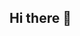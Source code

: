 ## Hi there 👋

<!--
**Jacob-Fernandez-26/Jacob-Fernandez-26** is a ✨ _special_ ✨ repository because its `README.md` (this file) appears on your GitHub profile.



[![GitHub Badge](https://img.shields.io/github/followers/jacobfernandezgochez?style=social)](https://github.com/jacobfernandezgochez?tab=followers)
Here are some ideas to get you started:


![github stats](https://github-readme-stats-sigma-five.vercel.app/api?username=Jacob-Fernandez-26&show_icons=true)
- 🔭 I’m currently working on ...
- 🌱 I’m currently learning ...
- 👯 I’m looking to collaborate on ...
- 🤔 I’m looking for help with ...
- 💬 Ask me about ...
- 📫 How to reach me: ...
- 😄 Pronouns: ...
- ⚡ Fun fact: ...
-->
